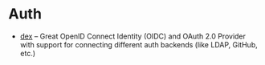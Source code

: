 # Auth

* [dex](https://github.com/dexidp/dex) – Great OpenID Connect Identity \(OIDC\) and OAuth 2.0 Provider with support for connecting different auth backends \(like LDAP, GitHub, etc.\)

